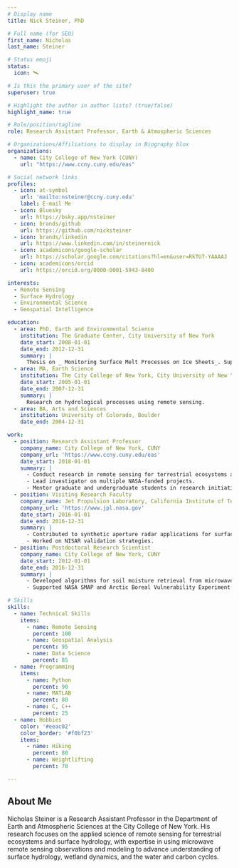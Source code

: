 ```yaml
---
# Display name
title: Nick Steiner, PhD

# Full name (for SEO)
first_name: Nicholas
last_name: Steiner

# Status emoji
status:
  icon: 🛰️

# Is this the primary user of the site?
superuser: true

# Highlight the author in author lists? (true/false)
highlight_name: true

# Role/position/tagline
role: Research Assistant Professor, Earth & Atmospheric Sciences

# Organizations/Affiliations to display in Biography blox
organizations:
  - name: City College of New York (CUNY)
    url: "https://www.ccny.cuny.edu/eas"

# Social network links
profiles:
  - icon: at-symbol
    url: 'mailto:nsteiner@ccny.cuny.edu'
    label: E-mail Me
  - icon: Bluesky
    url: https://bsky.app/nsteiner
  - icon: brands/github
    url: https://github.com/nicksteiner
  - icon: brands/linkedin
    url: https://www.linkedin.com/in/steinernick
  - icon: academicons/google-scholar
    url: https://scholar.google.com/citations?hl=en&user=RkTU7-YAAAAJ
  - icon: academicons/orcid
    url: https://orcid.org/0000-0001-5943-8400

interests:
  - Remote Sensing
  - Surface Hydrology
  - Environmental Science
  - Geospatial Intelligence

education:
  - area: PhD, Earth and Environmental Science
    institution: The Graduate Center, City University of New York
    date_start: 2008-01-01
    date_end: 2012-12-31
    summary: |
      Thesis on _ Monitoring Surface Melt Processes on Ice Sheets_. Supervised by Prof. Marco Tedesco.
  - area: MA, Earth Science
    institution: The City College of New York, City University of New York
    date_start: 2005-01-01
    date_end: 2007-12-31
    summary: |
      Research on hydrological processes using remote sensing.
  - area: BA, Arts and Sciences
    institution: University of Colorado, Boulder
    date_end: 2004-12-31

work:
  - position: Research Assistant Professor
    company_name: City College of New York, CUNY
    company_url: 'https://www.ccny.cuny.edu/eas'
    date_start: 2018-01-01
    summary: |
      - Conduct research in remote sensing for terrestrial ecosystems and surface hydrology.
      - Lead investigator on multiple NASA-funded projects.
      - Mentor graduate and undergraduate students in research initiatives.
  - position: Visiting Research Faculty
    company_name: Jet Propulsion Laboratory, California Institute of Technology
    company_url: 'https://www.jpl.nasa.gov'
    date_start: 2016-01-01
    date_end: 2016-12-31
    summary: |
      - Contributed to synthetic aperture radar applications for surface hydrology.
      - Worked on NISAR validation strategies.
  - position: Postdoctoral Research Scientist
    company_name: City College of New York, CUNY
    date_start: 2012-01-01
    date_end: 2016-12-31
    summary: |
      - Developed algorithms for soil moisture retrieval from microwave observations.
      - Supported NASA SMAP and Arctic Boreal Vulnerability Experiment (ABoVE) campaigns.

# Skills
skills:
  - name: Technical Skills
    items:
      - name: Remote Sensing
        percent: 100
      - name: Geospatial Analysis
        percent: 95
      - name: Data Science
        percent: 85
  - name: Programming
    items:
      - name: Python
        percent: 90
      - name: MATLAB
        percent: 80
      - name: C, C++
        percent: 25
  - name: Hobbies
    color: '#eeac02'
    color_border: '#f0bf23'
    items:
      - name: Hiking
        percent: 80
      - name: Weightlifting
        percent: 70

---
```

## About Me

Nicholas Steiner is a Research Assistant Professor in the Department of Earth and Atmospheric Sciences at the City College of New York. His research focuses on the applied science of remote sensing for terrestrial ecosystems and surface hydrology, with expertise in using microwave remote sensing observations and modeling to advance understanding of surface hydrology, wetland dynamics, and the water and carbon cycles.
